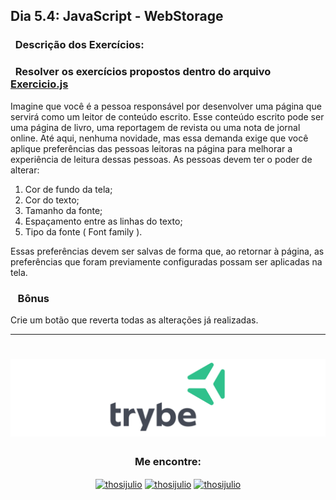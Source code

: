 ## Dia 5.4: JavaScript - WebStorage

### &nbsp; Descrição dos Exercícios:

### &nbsp; Resolver os exercícios propostos dentro do arquivo [Exercicio.js](https://github.com/thosijulio/trybe-exercises/blob/exercises/5.4/1.INTRODUCAO/BLOCO_05/DIA_04/exercicio.js)
Imagine que você é a pessoa responsável por desenvolver uma página que servirá como um leitor de conteúdo escrito.
Esse conteúdo escrito pode ser uma página de livro, uma reportagem de revista ou uma nota de jornal online.
Até aqui, nenhuma novidade, mas essa demanda exige que você aplique preferências das pessoas leitoras na página para melhorar a experiência de leitura dessas pessoas.
As pessoas devem ter o poder de alterar:
1. Cor de fundo da tela;
2. Cor do texto;
3. Tamanho da fonte;
4. Espaçamento entre as linhas do texto;
5. Tipo da fonte ( Font family ).

Essas preferências devem ser salvas de forma que, ao retornar à página, as preferências que foram previamente configuradas possam ser aplicadas na tela.


### &nbsp;&nbsp; Bônus

Crie um botão que reverta todas as alterações já realizadas.
 
---

<h1 align="center">
    <img alt="Trybe" src="https://github.com/thosijulio/trybe-projects/blob/main/trybe-logo.png"/>
</h1>
<h3 align=center>Me encontre:</h3>
<p align=center>
<a href="https://www.linkedin.com/in/thosijulio/" target="blank"><img align="center" src="https://cdn.jsdelivr.net/npm/simple-icons@3.0.1/icons/linkedin.svg" alt="thosijulio" height="20" width="20" /></a>
<a href="https://www.github.com/thosijulio/" target="blank"><img align="center" src="https://cdn.jsdelivr.net/npm/simple-icons@3.0.1/icons/github.svg" alt="thosijulio" height="20" width="20" /></a>
<a href="https://www.instagram.com/thosijulio" target="blank"><img align="center" src="https://cdn.jsdelivr.net/npm/simple-icons@3.0.1/icons/instagram.svg" alt="thosijulio" height="20" width="20" /></a>
</p>
